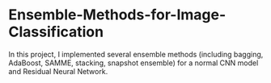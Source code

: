 # Ensemble-Methods-for-Image-Classification
In this project, I implemented several ensemble methods (including bagging, AdaBoost, SAMME, stacking, snapshot ensemble) for a normal CNN model and Residual Neural Network.
